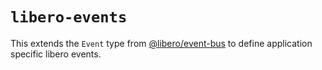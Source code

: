 # `libero-events`

This extends the `Event` type from [@libero/event-bus](https://github.com/libero/event-bus) to define application specific libero events.
